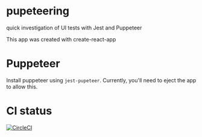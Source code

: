 # pupeteering
quick investigation of UI tests with Jest and Puppeteer

This app was created with create-react-app

# Puppeteer

Install puppeteer using `jest-pupeteer`. Currently, you'll need to eject the app to allow this.


# CI status

[![CircleCI](https://circleci.com/gh/mlennox/puppeteering.svg?style=svg)](https://circleci.com/gh/mlennox/puppeteering) 
